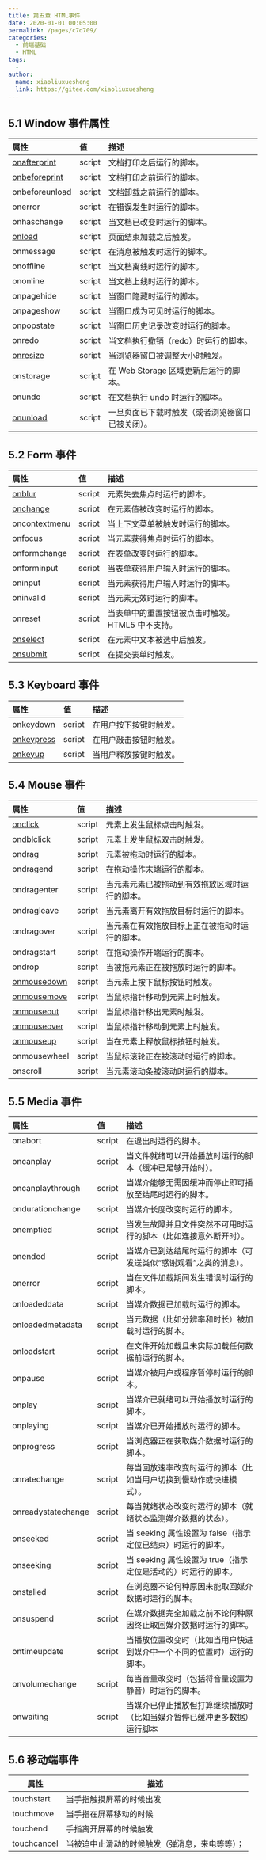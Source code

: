 ```yaml
---
title: 第五章 HTML事件
date: 2020-01-01 00:05:00
permalink: /pages/c7d709/
categories:
  - 前端基础
  - HTML
tags:
  - 
author: 
  name: xiaoliuxuesheng
  link: https://gitee.com/xiaoliuxuesheng
---
```


## 5.1 Window 事件属性

| 属性                                                         | 值     | 描述                                             |
| :----------------------------------------------------------- | :----- | :----------------------------------------------- |
| [onafterprint](https://www.w3school.com.cn/tags/event_onafterprint.asp) | script | 文档打印之后运行的脚本。                         |
| [onbeforeprint](https://www.w3school.com.cn/tags/event_onbeforeprint.asp) | script | 文档打印之前运行的脚本。                         |
| onbeforeunload                                               | script | 文档卸载之前运行的脚本。                         |
| onerror                                                      | script | 在错误发生时运行的脚本。                         |
| onhaschange                                                  | script | 当文档已改变时运行的脚本。                       |
| [onload](https://www.w3school.com.cn/tags/event_onload.asp)  | script | 页面结束加载之后触发。                           |
| onmessage                                                    | script | 在消息被触发时运行的脚本。                       |
| onoffline                                                    | script | 当文档离线时运行的脚本。                         |
| ononline                                                     | script | 当文档上线时运行的脚本。                         |
| onpagehide                                                   | script | 当窗口隐藏时运行的脚本。                         |
| onpageshow                                                   | script | 当窗口成为可见时运行的脚本。                     |
| onpopstate                                                   | script | 当窗口历史记录改变时运行的脚本。                 |
| onredo                                                       | script | 当文档执行撤销（redo）时运行的脚本。             |
| [onresize](https://www.w3school.com.cn/tags/event_onresize.asp) | script | 当浏览器窗口被调整大小时触发。                   |
| onstorage                                                    | script | 在 Web Storage 区域更新后运行的脚本。            |
| onundo                                                       | script | 在文档执行 undo 时运行的脚本。                   |
| [onunload](https://www.w3school.com.cn/tags/event_onunload.asp) | script | 一旦页面已下载时触发（或者浏览器窗口已被关闭）。 |

## 5.2 Form 事件

| 属性                                                         | 值     | 描述                                             |
| :----------------------------------------------------------- | :----- | :----------------------------------------------- |
| [onblur](https://www.w3school.com.cn/tags/event_onblur.asp)  | script | 元素失去焦点时运行的脚本。                       |
| [onchange](https://www.w3school.com.cn/tags/event_onchange.asp) | script | 在元素值被改变时运行的脚本。                     |
| oncontextmenu                                                | script | 当上下文菜单被触发时运行的脚本。                 |
| [onfocus](https://www.w3school.com.cn/tags/event_onfocus.asp) | script | 当元素获得焦点时运行的脚本。                     |
| onformchange                                                 | script | 在表单改变时运行的脚本。                         |
| onforminput                                                  | script | 当表单获得用户输入时运行的脚本。                 |
| oninput                                                      | script | 当元素获得用户输入时运行的脚本。                 |
| oninvalid                                                    | script | 当元素无效时运行的脚本。                         |
| onreset                                                      | script | 当表单中的重置按钮被点击时触发。HTML5 中不支持。 |
| [onselect](https://www.w3school.com.cn/tags/event_onselect.asp) | script | 在元素中文本被选中后触发。                       |
| [onsubmit](https://www.w3school.com.cn/tags/event_onsubmit.asp) | script | 在提交表单时触发。                               |

## 5.3 Keyboard 事件

| 属性                                                         | 值     | 描述                   |
| :----------------------------------------------------------- | :----- | :--------------------- |
| [onkeydown](https://www.w3school.com.cn/tags/event_onkeydown.asp) | script | 在用户按下按键时触发。 |
| [onkeypress](https://www.w3school.com.cn/tags/event_onkeypress.asp) | script | 在用户敲击按钮时触发。 |
| [onkeyup](https://www.w3school.com.cn/tags/event_onkeyup.asp) | script | 当用户释放按键时触发。 |

## 5.4 Mouse 事件

| 属性                                                         | 值     | 描述                                           |
| :----------------------------------------------------------- | :----- | :--------------------------------------------- |
| [onclick](https://www.w3school.com.cn/tags/event_onclick.asp) | script | 元素上发生鼠标点击时触发。                     |
| [ondblclick](https://www.w3school.com.cn/tags/event_ondblclick.asp) | script | 元素上发生鼠标双击时触发。                     |
| ondrag                                                       | script | 元素被拖动时运行的脚本。                       |
| ondragend                                                    | script | 在拖动操作末端运行的脚本。                     |
| ondragenter                                                  | script | 当元素元素已被拖动到有效拖放区域时运行的脚本。 |
| ondragleave                                                  | script | 当元素离开有效拖放目标时运行的脚本。           |
| ondragover                                                   | script | 当元素在有效拖放目标上正在被拖动时运行的脚本。 |
| ondragstart                                                  | script | 在拖动操作开端运行的脚本。                     |
| ondrop                                                       | script | 当被拖元素正在被拖放时运行的脚本。             |
| [onmousedown](https://www.w3school.com.cn/tags/event_onmousedown.asp) | script | 当元素上按下鼠标按钮时触发。                   |
| [onmousemove](https://www.w3school.com.cn/tags/event_onmousemove.asp) | script | 当鼠标指针移动到元素上时触发。                 |
| [onmouseout](https://www.w3school.com.cn/tags/event_onmouseout.asp) | script | 当鼠标指针移出元素时触发。                     |
| [onmouseover](https://www.w3school.com.cn/tags/event_onmouseover.asp) | script | 当鼠标指针移动到元素上时触发。                 |
| [onmouseup](https://www.w3school.com.cn/tags/event_onmouseup.asp) | script | 当在元素上释放鼠标按钮时触发。                 |
| onmousewheel                                                 | script | 当鼠标滚轮正在被滚动时运行的脚本。             |
| onscroll                                                     | script | 当元素滚动条被滚动时运行的脚本。               |

## 5.5 Media 事件

| 属性               | 值     | 描述                                                         |
| :----------------- | :----- | :----------------------------------------------------------- |
| onabort            | script | 在退出时运行的脚本。                                         |
| oncanplay          | script | 当文件就绪可以开始播放时运行的脚本（缓冲已足够开始时）。     |
| oncanplaythrough   | script | 当媒介能够无需因缓冲而停止即可播放至结尾时运行的脚本。       |
| ondurationchange   | script | 当媒介长度改变时运行的脚本。                                 |
| onemptied          | script | 当发生故障并且文件突然不可用时运行的脚本（比如连接意外断开时）。 |
| onended            | script | 当媒介已到达结尾时运行的脚本（可发送类似“感谢观看”之类的消息）。 |
| onerror            | script | 当在文件加载期间发生错误时运行的脚本。                       |
| onloadeddata       | script | 当媒介数据已加载时运行的脚本。                               |
| onloadedmetadata   | script | 当元数据（比如分辨率和时长）被加载时运行的脚本。             |
| onloadstart        | script | 在文件开始加载且未实际加载任何数据前运行的脚本。             |
| onpause            | script | 当媒介被用户或程序暂停时运行的脚本。                         |
| onplay             | script | 当媒介已就绪可以开始播放时运行的脚本。                       |
| onplaying          | script | 当媒介已开始播放时运行的脚本。                               |
| onprogress         | script | 当浏览器正在获取媒介数据时运行的脚本。                       |
| onratechange       | script | 每当回放速率改变时运行的脚本（比如当用户切换到慢动作或快进模式）。 |
| onreadystatechange | script | 每当就绪状态改变时运行的脚本（就绪状态监测媒介数据的状态）。 |
| onseeked           | script | 当 seeking 属性设置为 false（指示定位已结束）时运行的脚本。  |
| onseeking          | script | 当 seeking 属性设置为 true（指示定位是活动的）时运行的脚本。 |
| onstalled          | script | 在浏览器不论何种原因未能取回媒介数据时运行的脚本。           |
| onsuspend          | script | 在媒介数据完全加载之前不论何种原因终止取回媒介数据时运行的脚本。 |
| ontimeupdate       | script | 当播放位置改变时（比如当用户快进到媒介中一个不同的位置时）运行的脚本。 |
| onvolumechange     | script | 每当音量改变时（包括将音量设置为静音）时运行的脚本。         |
| onwaiting          | script | 当媒介已停止播放但打算继续播放时（比如当媒介暂停已缓冲更多数据）运行脚本 |

## 5.6 移动端事件

| 属性        | 描述                                           |
| ----------- | ---------------------------------------------- |
| touchstart  | 当手指触摸屏幕的时候出发                       |
| touchmove   | 当手指在屏幕移动的时候                         |
| touchend    | 手指离开屏幕的时候触发                         |
| touchcancel | 当被迫中止滑动的时候触发（弹消息，来电等等）； |
